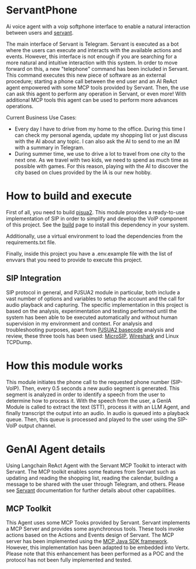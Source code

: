 # ServantPhone
Ai voice agent with a voip softphone interface to enable a natural interaction between users and [servant](https://github.com/ucpdh23/servant).

The main interface of Servant is Telegram. Servant is executed as a bot where the users can execute and interacts with the available actions and events.
However, this interface is not enough if you are searching for a more natural and intuitive interaction with this system. In order to move forward on this, a new "telephone" command has been included in Servant. This command executes this new piece of software as an external procedure; starting a phone call between the end user and an AI ReAct agent empowered with some MCP tools provided by Servant. Then, the use can ask this agent to perform any operation in Servant, or even more! With additional MCP tools this agent can be used to perform more advances operations.


Current Business Use Cases:
- Every day I have to drive from my home to the office. During this time I can check my personal agenda, update my shopping list or just discuss with the AI about any topic. I can also ask the AI to send to me an IM with a summary in Telegram.
- During summer time, we use to drive a lot to travel from one city to the next one. As we travel with two kids, we need to spend as much time as possible with games. For this reason, playing with the AI to discover the city based on clues provided by the IA is our new hobby.



# How to build and execute

First of all, you need to build [pjsua2](https://docs.pjsip.org/en/latest/pjsua2/intro.html). This module provides a ready-to-use implementation of SIP in order to simplify and develop the VoIP component of this project. See the [build](https://docs.pjsip.org/en/latest/pjsua2/building.html) page to install this dependency in your system. 

Additionally, use a virtual environment to load the dependencies from the requirements.txt file.

Finally, inside this project you have a .env.example file with the list of envvars that you need to provide to execute this project.

## SIP Integration

SIP protocol in general, and PJSUA2 module in particular, both include a vast number of options and variables to setup the account and the call for audio playback and capturing. The specific implementation in this project is based on the analysis, experimentation and testing performed until the system has been able to be executed automatically and without human supervision in my environment and context.
For analysis and troubleshooting purposes, apart from [PJSUA2 basecode](https://github.com/pjsip/pjproject) analysis and review, these three tools has been used: [MicroSIP](https://www.microsip.org/), [Wireshark](https://www.wireshark.org/) and Linux TCPDump.


# How this module works

This module initiates the phone call to the requested phone number (SIP-VoIP). Then, every 0.5 seconds a new audio segment is generated. This segment is analyzed in order to identify a speech from the user to determine how to process it.
With the speech from the user, a GenIA Module is called to extract the text (STT), process it with an LLM Agent, and finally transcript the output into an audio.
In audio is queued into a playback queue. Then, this queue is processed and played to the user using the SIP-VoIP output channel. 


# GenAI Agent details

Using Langchain ReAct Agent with the Servant MCP Toolkit to interact with Servant. The MCP toolkit enables some features from Servant such as updating and reading the shopping list, reading the calendar, building a message to be shared with the user through Telegram, and others. Please see [Servant](https://github.com/ucpdh23/Servant) documentation for further details about other capabilities.

## MCP Toolkit

This Agent uses some MCP Tooks provided by Servant. Servant implements a MCP Server and provides some asynchronous tools. These tools invoke actions based on the Actions and Events design of Servant.
The MCP server has been implemented using the [MCP Java SDK framework](https://github.com/modelcontextprotocol/java-sdk). However, this implementation has been adapted to be embedded into Vertx. Please note that this enhancement has been performed as a POC and the protocol has not been fully implemented and tested.

